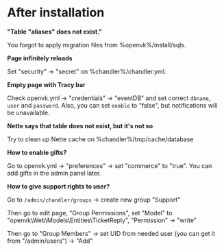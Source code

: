 # After installation

**"Table "aliases" does not exist."**

You forgot to apply migration files from %openvk%/install/sqls. <!--To not import all files separately, you may merge them into one file. On Windows: copy *.sql all.sql On UNIX: cat *.sql > .all.sql-->

**Page infinitely reloads**

Set "security" -> "secret" on %chandler%/chandler.yml.

**Empty page with Tracy bar**

Check openvk.yml -> "credentials" -> "eventDB" and set correct `dbname`, `user` and `password`. Also, you can set `enable` to "false", but notifications will be unavailable.

**Nette says that table does not exist, but it's not so**

Try to clean up Nette cache on %chandler%/tmp/cache/database

**How to enable gifts?**

Go to openvk.yml -> "preferences" -> set "commerce" to "true". You can add gifts in the admin panel later.

**How to give support rights to user?** <!--This functionality is broken, but let's pretend it works-->

Go to `/admin/chandler/groups` -> create new group "Support"

Then go to edit page, "Group Permissions", set "Model" to "openvk\Web\Models\Entities\TicketReply", "Permission" -> "write"

Then go to "Group Members" -> set UID from needed user (you can get it from "/admin/users") -> "Add"
